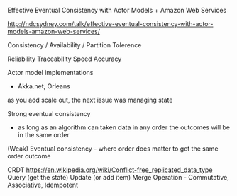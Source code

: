 Effective Eventual Consistency with Actor Models + Amazon Web Services


http://ndcsydney.com/talk/effective-eventual-consistency-with-actor-models-amazon-web-services/

Consistency /  Availability / Partition Tolerence

Reliability
Traceability
Speed
Accuracy


Actor model implementations
 - Akka.net, Orleans



 as you add scale out, the next issue was managing state

 Strong eventual consistency
 - as long as an algorithm can taken data in any order the outcomes will be in the same order

 (Weak) Eventual consistency - where order does matter to get the same order outcome

 CRDT https://en.wikipedia.org/wiki/Conflict-free_replicated_data_type
Query (get the state)
Update (or add item)
Merge Operation - Commutative, Associative, Idempotent

